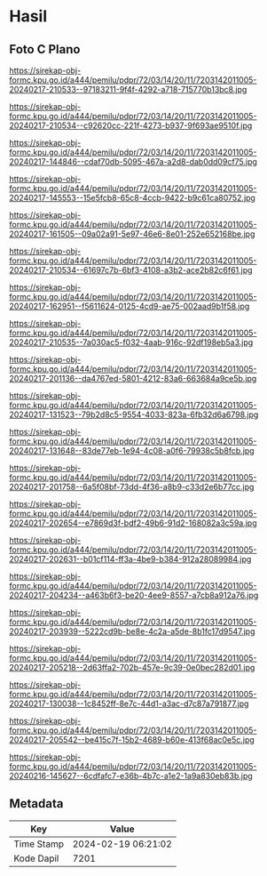 # Hasil

## Foto C Plano

https://sirekap-obj-formc.kpu.go.id/a444/pemilu/pdpr/72/03/14/20/11/7203142011005-20240217-210533--97183211-9f4f-4292-a718-715770b13bc8.jpg

https://sirekap-obj-formc.kpu.go.id/a444/pemilu/pdpr/72/03/14/20/11/7203142011005-20240217-210534--c92620cc-221f-4273-b937-9f693ae9510f.jpg

https://sirekap-obj-formc.kpu.go.id/a444/pemilu/pdpr/72/03/14/20/11/7203142011005-20240217-144846--cdaf70db-5095-467a-a2d8-dab0dd09cf75.jpg

https://sirekap-obj-formc.kpu.go.id/a444/pemilu/pdpr/72/03/14/20/11/7203142011005-20240217-145553--15e5fcb8-65c8-4ccb-9422-b9c61ca80752.jpg

https://sirekap-obj-formc.kpu.go.id/a444/pemilu/pdpr/72/03/14/20/11/7203142011005-20240217-161505--09a02a91-5e97-46e6-8e01-252e652168be.jpg

https://sirekap-obj-formc.kpu.go.id/a444/pemilu/pdpr/72/03/14/20/11/7203142011005-20240217-210534--61697c7b-6bf3-4108-a3b2-ace2b82c6f61.jpg

https://sirekap-obj-formc.kpu.go.id/a444/pemilu/pdpr/72/03/14/20/11/7203142011005-20240217-162951--f5611624-0125-4cd9-ae75-002aad9b1f58.jpg

https://sirekap-obj-formc.kpu.go.id/a444/pemilu/pdpr/72/03/14/20/11/7203142011005-20240217-210535--7a030ac5-f032-4aab-916c-92df198eb5a3.jpg

https://sirekap-obj-formc.kpu.go.id/a444/pemilu/pdpr/72/03/14/20/11/7203142011005-20240217-201136--da4767ed-5801-4212-83a6-663684a9ce5b.jpg

https://sirekap-obj-formc.kpu.go.id/a444/pemilu/pdpr/72/03/14/20/11/7203142011005-20240217-131523--79b2d8c5-9554-4033-823a-6fb32d6a6798.jpg

https://sirekap-obj-formc.kpu.go.id/a444/pemilu/pdpr/72/03/14/20/11/7203142011005-20240217-131648--83de77eb-1e94-4c08-a0f6-79938c5b8fcb.jpg

https://sirekap-obj-formc.kpu.go.id/a444/pemilu/pdpr/72/03/14/20/11/7203142011005-20240217-201758--6a5f08bf-73dd-4f36-a8b9-c33d2e6b77cc.jpg

https://sirekap-obj-formc.kpu.go.id/a444/pemilu/pdpr/72/03/14/20/11/7203142011005-20240217-202654--e7869d3f-bdf2-49b6-91d2-168082a3c59a.jpg

https://sirekap-obj-formc.kpu.go.id/a444/pemilu/pdpr/72/03/14/20/11/7203142011005-20240217-202631--b01cf114-ff3a-4be9-b384-912a28089984.jpg

https://sirekap-obj-formc.kpu.go.id/a444/pemilu/pdpr/72/03/14/20/11/7203142011005-20240217-204234--a463b6f3-be20-4ee9-8557-a7cb8a912a76.jpg

https://sirekap-obj-formc.kpu.go.id/a444/pemilu/pdpr/72/03/14/20/11/7203142011005-20240217-203939--5222cd9b-be8e-4c2a-a5de-8b1fc17d9547.jpg

https://sirekap-obj-formc.kpu.go.id/a444/pemilu/pdpr/72/03/14/20/11/7203142011005-20240217-205218--2d63ffa2-702b-457e-9c39-0e0bec282d01.jpg

https://sirekap-obj-formc.kpu.go.id/a444/pemilu/pdpr/72/03/14/20/11/7203142011005-20240217-130038--1c8452ff-8e7c-44d1-a3ac-d7c87a791877.jpg

https://sirekap-obj-formc.kpu.go.id/a444/pemilu/pdpr/72/03/14/20/11/7203142011005-20240217-205542--be415c7f-15b2-4689-b60e-413f68ac0e5c.jpg

https://sirekap-obj-formc.kpu.go.id/a444/pemilu/pdpr/72/03/14/20/11/7203142011005-20240216-145627--6cdfafc7-e36b-4b7c-a1e2-1a9a830eb83b.jpg


## Metadata

| Key        | Value               |
| ---------- | ------------------- |
| Time Stamp | 2024-02-19 06:21:02 |
| Kode Dapil | 7201                |



